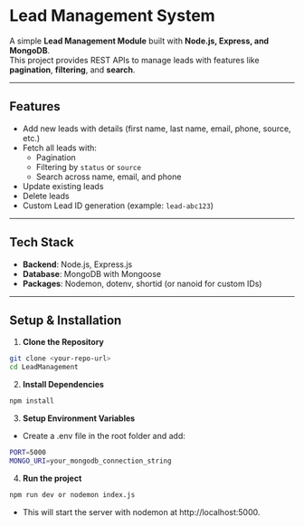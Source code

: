 # Lead Management System

A simple **Lead Management Module** built with **Node.js, Express, and MongoDB**.  
This project provides REST APIs to manage leads with features like **pagination**, **filtering**, and **search**.

---

## Features
- Add new leads with details (first name, last name, email, phone, source, etc.)
- Fetch all leads with:
  - Pagination
  - Filtering by `status` or `source`
  - Search across name, email, and phone
- Update existing leads
- Delete leads
- Custom Lead ID generation (example: `lead-abc123`)

---

## Tech Stack
- **Backend**: Node.js, Express.js
- **Database**: MongoDB with Mongoose
- **Packages**: Nodemon, dotenv, shortid (or nanoid for custom IDs)

---

## Setup & Installation

1. **Clone the Repository**

```bash
git clone <your-repo-url>
cd LeadManagement
```

2. **Install Dependencies**
```bash
npm install
```

3. **Setup Environment Variables**
- Create a .env file in the root folder and add:
```bash
PORT=5000
MONGO_URI=your_mongodb_connection_string
```

4. **Run the project**
```bash
npm run dev or nodemon index.js
```
- This will start the server with nodemon at http://localhost:5000.

